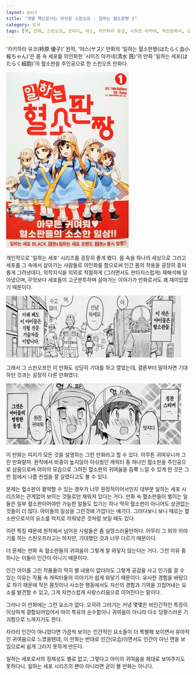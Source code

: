 ```yaml
---
layout: post
title: "개별 책으로서는 아쉬운 스핀오프 - 일하는 혈소판짱 1"
category: 도서
tags: [책, 만화, 스핀오프, 코미디, 야스, 카키하라 유코, 시미즈 아카네, 학산문화사, 오피니언 리더, 서평]
---
```


'카키하라 유코(柿原 優子)' 원작,
'야스(ヤス)' 만화의
'일하는 혈소판짱(はたらく血小板ちゃん)'은
몸 속 세포를 의인화한 '시미즈 아카네(清水 茜)'의 만화 '일하는 세포(はたらく細胞)'의 혈소판을 주인공으로 한 스핀오프 만화다.

![표지](/images/book/hataraku-kesshoubanchan-1-comic-book-h480.jpg)

개인적으로 '일하는 세포' 시리즈를 굉장히 좋게 봤다.
몸 속을 하나의 세상으로 그리고
세포를 그 속에서 살아가는 사람들로 의인화를 함으로써
인간 몸의 작용을 굉장히 흥미롭게 그려낸데다,
의학지식을 의외로 적절하게 (그러면서도 판타지스럽게) 재해석해 담아냈으며,
무엇보다 세포들이 고군분투하며 살아가는 이야기가 만화로서도 꽤 재미있었기 때문이다.

![4](/images/book/hataraku-kesshoubanchan-1-comic-book-p004.jpg)

그래서 그 스핀오프인 이 만화도 상당히 기대를 하고 열었는데,
결론부터 말하자면 기대하던 것과는 굉장히 다른 만화였다.

![48](/images/book/hataraku-kesshoubanchan-1-comic-book-p048.jpg)

이 만화는 띠지가 모든 것을 설명하는 그런 만화라고 할 수 있다.
아무튼 귀여우니까 그린 만화랄까.
원작에서 비중이 높지않아 아쉬웠던 캐릭터 중 하나인 혈소판을 주인공으로 삼음으로써
아이의 모습으로 그려진 혈소판의 귀여움을 듬뿍 느낄 수 있게 한 것은
그런 점에서 나름 컨셉을 잘 살렸다고도 볼 수 있다.

문제는 혈소판이 활약할 수 있는 경우가 너무 한정적이어서인지
대부분 일하는 세포 시리즈와는 관계없어 보이는 것들로만 채워져 있다는 거다.
만화 속 혈소판들이 벌이는 일들은 일부 혈소판이어야만 가능한 일들도 있기는 하나
딱히 혈소판이 아니어도 상관없는 것들이 더 많다.
아이들의 일상을 그린것에 가깝다는 얘기다.
그러다보니 보니 때로는 혈소판으로서의 요소를 억지로 끼워넣은 것처럼 보일 때도 있다.

이런 특징 때문에 원작에서 넘어온 사람들은 좀 실망스러울만하다.
아무리 그 외의 이야기를 하는 스핀오프라고는 하지만, 기대했던 것과 너무 다르기 때문이다.

더 문제는 만화 속 혈소판들의 귀여움이 그렇게 잘 와닿지 않는다는 거다.
그런 이유 중 하나는 이들이 인간이 아니기 때문이다.

인간 아이를 그린 작품들이 딱히 별 내용이 없더라도 그렇게 공감을 사고 인기를 끌 수 있는 이유는
작품 속 캐릭터들의 이야기가 쉽게 와닿기 때문이다.
유사한 경험을 바탕으로 하기 때문에
작은 몸짓이나 사소한 행동에서도 자신의 경험과 기억을 끄집어내는 요소를 발견할 수 있고,
그게 자연스럽게 사랑스러움으로 이어진다는 말이다.

그러나 이 만화에는 그런 요소가 없다.
오히려 그러기는 커녕 몇몇은 비인간적인 특징이 이상하게 결합되어있어서
아이 특유의 순수함이나 귀여움이 아니라 다소 당황스러운 기괴함으로 느껴지기도 한다.

차라리 인간이 아니었다면 가끔씩 보이는 인간적인 요소들이 더 특별해 보이면서 유아적인 귀여움으로 느꼈을텐데,
이 만화는 반대로 인간(모습)이면서도 인간이 아닌 면을 보임으로써 쉽게 그러지 못하게 만든다.

일하는 세포로서의 정체성도 별로 없고,
그렇다고 아이의 귀여움을 제대로 보여주지도 못하다니.
일하는 세포 시리즈의 팬이 아니라면 굳이 볼 만화는 아니다.
